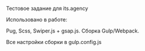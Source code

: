 Тестовое задание для its.agency

Использовано в работе:

Pug, Scss, Swiper.js + gsap.js.
Сборка Gulp/Webpack.

Все настройки сборки в gulp.config.js

